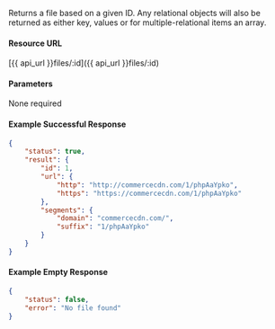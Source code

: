 <!--
@title Get file by ID
@author Moltin Ltd
@description Returns a file of the given ID

@sidebar 1
@family Files
@rate No
@auth Yes
@format JSON
@http GET
@version beta
-->

Returns a file based on a given ID. Any relational objects will also be returned as either key, values or for multiple-relational items an array.


#### Resource URL
[{{ api_url }}files/:id]({{ api_url }}files/:id)


#### Parameters
None required

<!--code-->
#### Example Successful Response
``` json
{
    "status": true,
    "result": {
        "id": 1,
        "url": {
            "http": "http://commercecdn.com/1/phpAaYpko",
            "https": "https://commercecdn.com/1/phpAaYpko"
        },
        "segments": {
            "domain": "commercecdn.com/",
            "suffix": "1/phpAaYpko"
        }
    }
}
```


#### Example Empty Response
``` json
{
    "status": false,
    "error": "No file found"
}
```
<!--/code-->